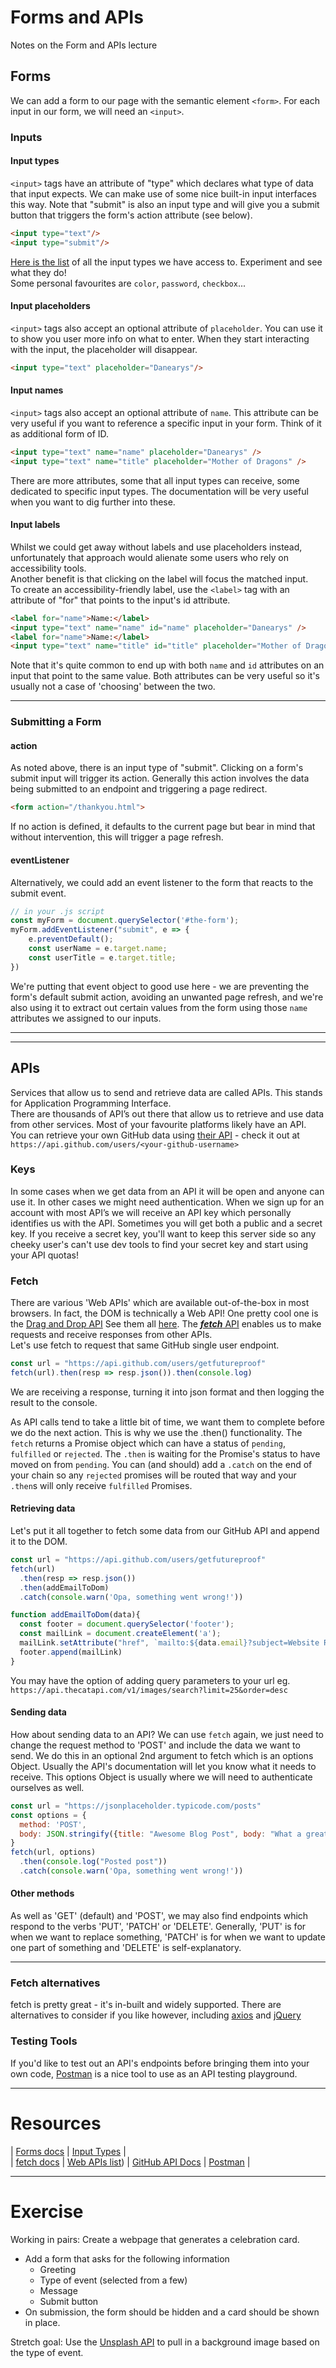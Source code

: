 # Forms and APIs
Notes on the Form and APIs lecture

## Forms
We can add a form to our page with the semantic element `<form>`. For each input in our form, we will need an `<input>`.

### Inputs
#### Input types
`<input>` tags have an attribute of "type" which declares what type of data that input expects. We can make use of some nice built-in input interfaces this way.
Note that "submit" is also an input type and will give you a submit button that triggers the form's action attribute (see below).
```html
<input type="text"/>
<input type="submit"/>
```
[Here is the list](https://www.w3schools.com/html/html_form_input_types.asp) of all the input types we have access to. Experiment and see what they do! \
Some personal favourites are `color`, `password`, `checkbox`...

#### Input placeholders
`<input>` tags also accept an optional attribute of `placeholder`. You can use it to show you user more info on what to enter. When they start interacting with the input, the placeholder will disappear.
```html
<input type="text" placeholder="Danearys"/>
```

#### Input names
`<input>` tags also accept an optional attribute of `name`. This attribute can be very useful if you want to reference a specific input in your form. Think of it as additional form of ID.
```html
<input type="text" name="name" placeholder="Danearys" />
<input type="text" name="title" placeholder="Mother of Dragons" />
```

There are more attributes, some that all input types can receive, some dedicated to specific input types. The documentation will be very useful when you want to dig further into these.

#### Input labels
Whilst we could get away without labels and use placeholders instead, unfortunately that approach would alienate some users who rely on accessibility tools. \
Another benefit is that clicking on the label will focus the matched input. \
To create an accessibility-friendly label, use the `<label>` tag with an attribute of "for" that points to the input's id attribute.
```html
<label for="name">Name:</label>
<input type="text" name="name" id="name" placeholder="Danearys" />
<label for="name">Name:</label>
<input type="text" name="title" id="title" placeholder="Mother of Dragons" />
```
Note that it's quite common to end up with both `name` and `id` attributes on an input that point to the same value. Both attributes can be very useful so it's usually not a case of 'choosing' between the two.

***

### Submitting a Form
#### action
As noted above, there is an input type of "submit". Clicking on a form's submit input will trigger its action. Generally this action involves the data being submitted to an endpoint and triggering a page redirect.
```html
<form action="/thankyou.html">
```
If no action is defined, it defaults to the current page but bear in mind that without intervention, this will trigger a page refresh.

#### eventListener
Alternatively, we could add an event listener to the form that reacts to the submit event.
```js
// in your .js script
const myForm = document.querySelector('#the-form');
myForm.addEventListener("submit", e => {
    e.preventDefault();
    const userName = e.target.name;
    const userTitle = e.target.title;
})
```
We're putting that event object to good use here - we are preventing the form's default submit action, avoiding an unwanted page refresh, and we're also using it to extract out certain values from the form using those `name` attributes we assigned to our inputs.

***
***

## APIs
Services that allow us to send and retrieve data are called APIs. This stands for Application Programming Interface. \
There are thousands of API’s out there that allow us to retrieve and use data from other services. Most of your favourite platforms likely have an API. \
You can retrieve your own GitHub data using [their API](https://developer.github.com/v3/) - check it out at `https://api.github.com/users/<your-github-username>`

### Keys
In some cases when we get data from an API it will be open and anyone can use it. In other cases we might need authentication. When we sign up for an account with most API’s we will receive an API key which personally identifies us with the API. Sometimes you will get both a public and a secret key. If you receive a secret key, you'll want to keep this server side so any cheeky user's can't use dev tools to find your secret key and start using your API quotas!

### Fetch
There are various 'Web APIs' which are available out-of-the-box in most browsers. In fact, the DOM is technically a Web API! One pretty cool one is the [Drag and Drop API](https://developer.mozilla.org/en-US/docs/Web/API/HTML_Drag_and_Drop_API) See them all [here](https://developer.mozilla.org/en-US/docs/Web/API). The [***fetch*** API](https://developer.mozilla.org/en-US/docs/Web/API/Fetch_API) enables us to make requests and receive responses from other APIs. \
Let's use fetch to request that same GitHub single user endpoint.
```js
const url = "https://api.github.com/users/getfutureproof"
fetch(url).then(resp => resp.json()).then(console.log)
```
We are receiving a response, turning it into json format and then logging the result to the console.

As API calls tend to take a little bit of time, we want them to complete before we do the next action. This is why we use the .then() functionality. The `fetch` returns a Promise object which can have a status of `pending`, `fulfilled` or `rejected`. The `.then` is waiting for the Promise's status to have moved on from `pending`. You can (and should) add a `.catch` on the end of your chain so any `rejected` promises will be routed that way and your `.then`s will only receive `fulfilled` Promises.

#### Retrieving data
Let's put it all together to fetch some data from our GitHub API and append it to the DOM.

```js
const url = "https://api.github.com/users/getfutureproof"
fetch(url)
  .then(resp => resp.json())
  .then(addEmailToDom)
  .catch(console.warn('Opa, something went wrong!'))  

function addEmailToDom(data){
  const footer = document.querySelector('footer');
  const mailLink = document.createElement('a');
  mailLink.setAttribute("href", `mailto:${data.email}?subject=Website Referral`);
  footer.append(mailLink)
}
```
You may have the option of adding query parameters to your url eg.
`https://api.thecatapi.com/v1/images/search?limit=25&order=desc`

#### Sending data
How about sending data to an API? We can use `fetch` again, we just need to change the request method to 'POST' and include the data we want to send. We do this in an optional 2nd argument to fetch which is an options Object. Usually the API's documentation will let you know what it needs to receive. This options Object is usually where we will need to authenticate ourselves as well.
```js
const url = "https://jsonplaceholder.typicode.com/posts"
const options = {
  method: 'POST',
  body: JSON.stringify({title: "Awesome Blog Post", body: "What a great day this was to make a new post", userId: 1})
}
fetch(url, options)
  .then(console.log("Posted post"))
  .catch(console.warn('Opa, something went wrong!'))  
```
#### Other methods
As well as 'GET' (default) and 'POST', we may also find endpoints which respond to the verbs 'PUT', 'PATCH' or 'DELETE'. Generally, 'PUT' is for when we want to replace something, 'PATCH' is for when we want to update one part of something and 'DELETE' is self-explanatory.
***

### Fetch alternatives
fetch is pretty great - it's in-built and widely supported. There are alternatives to consider if you like however, including [axios](https://github.com/axios/axios) and [jQuery](https://api.jquery.com/jQuery.get/)

### Testing Tools
If you'd like to test out an API's endpoints before bringing them into your own code, [Postman](https://www.postman.com/) is a nice tool to use as an API testing playground.

***

# Resources
| [Forms docs](https://www.w3schools.com/html/html_forms.asp) | [Input Types](https://www.w3schools.com/html/html_form_input_types.asp) | \
| [fetch docs](https://developer.mozilla.org/en-US/docs/Web/API/Fetch_API) | [Web APIs list](https://developer.mozilla.org/en-US/docs/Web/API)) | [GitHub API Docs](https://developer.github.com/v3/) | [Postman](https://www.postman.com/) |
***

# Exercise
Working in pairs:
Create a webpage that generates a celebration card.
- Add a form that asks for the following information
  - Greeting
  - Type of event (selected from a few)
  - Message
  - Submit button
- On submission, the form should be hidden and a card should be shown in place.

Stretch goal: Use the [Unsplash API](https://unsplash.com/documentation#search-photos) to pull in a background image based on the type of event.
